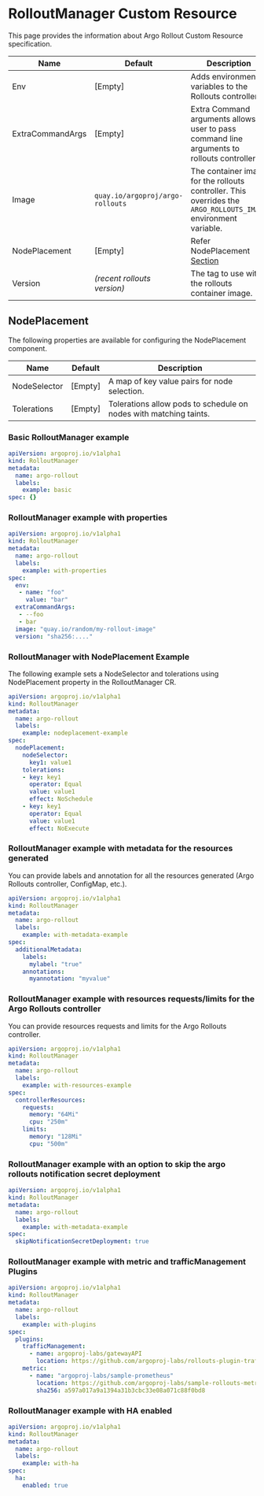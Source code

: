 # RolloutManager Custom Resource

This page provides the information about Argo Rollout Custom Resource specification.

Name | Default | Description
--- | --- | ---
Env | [Empty] | Adds environment variables to the Rollouts controller.
ExtraCommandArgs | [Empty] | Extra Command arguments allows user to pass command line arguments to rollouts controller.
Image | `quay.io/argoproj/argo-rollouts` | The container image for the rollouts controller. This overrides the `ARGO_ROLLOUTS_IMAGE` environment variable.
NodePlacement | [Empty] | Refer NodePlacement [Section](#nodeplacement)
Version | *(recent rollouts version)* | The tag to use with the rollouts container image.

## NodePlacement

The following properties are available for configuring the NodePlacement component.

Name | Default | Description
--- | --- | ---
NodeSelector | [Empty] | A map of key value pairs for node selection.
Tolerations | [Empty] | Tolerations allow pods to schedule on nodes with matching taints.

### Basic RolloutManager example

``` yaml
apiVersion: argoproj.io/v1alpha1
kind: RolloutManager
metadata:
  name: argo-rollout
  labels:
    example: basic
spec: {}
```

### RolloutManager example with properties

``` yaml
apiVersion: argoproj.io/v1alpha1
kind: RolloutManager
metadata:
  name: argo-rollout
  labels:
    example: with-properties
spec:
  env:
   - name: "foo"
     value: "bar"
  extraCommandArgs:
   - --foo
   - bar
  image: "quay.io/random/my-rollout-image"
  version: "sha256:...."
```

### RolloutManager with NodePlacement Example

The following example sets a NodeSelector and tolerations using NodePlacement property in the RolloutManager CR.

``` yaml
apiVersion: argoproj.io/v1alpha1
kind: RolloutManager
metadata:
  name: argo-rollout
  labels:
    example: nodeplacement-example
spec:
  nodePlacement: 
    nodeSelector: 
      key1: value1
    tolerations: 
    - key: key1
      operator: Equal
      value: value1
      effect: NoSchedule
    - key: key1
      operator: Equal
      value: value1
      effect: NoExecute   
```


### RolloutManager example with metadata for the resources generated

You can provide labels and annotation for all the resources generated (Argo Rollouts controller, ConfigMap, etc.).

``` yaml
apiVersion: argoproj.io/v1alpha1
kind: RolloutManager
metadata:
  name: argo-rollout
  labels:
    example: with-metadata-example
spec:
  additionalMetadata:
    labels:
      mylabel: "true"
    annotations:
      myannotation: "myvalue"
```


### RolloutManager example with resources requests/limits for the Argo Rollouts controller

You can provide resources requests and limits for the Argo Rollouts controller.

``` yaml
apiVersion: argoproj.io/v1alpha1
kind: RolloutManager
metadata:
  name: argo-rollout
  labels:
    example: with-resources-example
spec:
  controllerResources:
    requests:
      memory: "64Mi"
      cpu: "250m"
    limits:
      memory: "128Mi"
      cpu: "500m"
```


### RolloutManager example with an option to skip the argo rollouts notification secret deployment

``` yaml
apiVersion: argoproj.io/v1alpha1
kind: RolloutManager
metadata:
  name: argo-rollout
  labels:
    example: with-metadata-example
spec:
  skipNotificationSecretDeployment: true
```


### RolloutManager example with metric and trafficManagement Plugins

``` yaml
apiVersion: argoproj.io/v1alpha1
kind: RolloutManager
metadata:
  name: argo-rollout
  labels:
    example: with-plugins
spec:
  plugins:
    trafficManagement:
      - name: argoproj-labs/gatewayAPI
        location: https://github.com/argoproj-labs/rollouts-plugin-trafficrouter-gatewayapi/releases/download/v0.4.0/gatewayapi-plugin-linux-amd64  
    metric:
      - name: "argoproj-labs/sample-prometheus"
        location: https://github.com/argoproj-labs/sample-rollouts-metric-plugin/releases/download/v0.0.3/metric-plugin-linux-amd64
        sha256: a597a017a9a1394a31b3cbc33e08a071c88f0bd8
```
### RolloutManager example with HA enabled

``` yaml
apiVersion: argoproj.io/v1alpha1
kind: RolloutManager
metadata:
  name: argo-rollout
  labels:
    example: with-ha
spec:
  ha:
    enabled: true
```